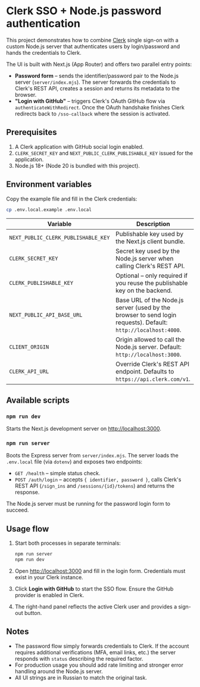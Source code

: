# Clerk SSO + Node.js password authentication

This project demonstrates how to combine [Clerk](https://clerk.com/) single sign-on with a custom Node.js server that authenticates users by login/password and hands the credentials to Clerk.

The UI is built with Next.js (App Router) and offers two parallel entry points:

- **Password form** – sends the identifier/password pair to the Node.js server (`server/index.mjs`). The server forwards the credentials to Clerk's REST API, creates a session and returns its metadata to the browser.
- **"Login with GitHub"** – triggers Clerk's OAuth GitHub flow via `authenticateWithRedirect`. Once the OAuth handshake finishes Clerk redirects back to `/sso-callback` where the session is activated.

## Prerequisites

1. A Clerk application with GitHub social login enabled.
2. `CLERK_SECRET_KEY` and `NEXT_PUBLIC_CLERK_PUBLISHABLE_KEY` issued for the application.
3. Node.js 18+ (Node 20 is bundled with this project).

## Environment variables

Copy the example file and fill in the Clerk credentials:

```bash
cp .env.local.example .env.local
```

| Variable | Description |
| --- | --- |
| `NEXT_PUBLIC_CLERK_PUBLISHABLE_KEY` | Publishable key used by the Next.js client bundle. |
| `CLERK_SECRET_KEY` | Secret key used by the Node.js server when calling Clerk's REST API. |
| `CLERK_PUBLISHABLE_KEY` | Optional – only required if you reuse the publishable key on the backend. |
| `NEXT_PUBLIC_API_BASE_URL` | Base URL of the Node.js server (used by the browser to send login requests). Default: `http://localhost:4000`. |
| `CLIENT_ORIGIN` | Origin allowed to call the Node.js server. Default: `http://localhost:3000`. |
| `CLERK_API_URL` | Override Clerk's REST API endpoint. Defaults to `https://api.clerk.com/v1`. |

## Available scripts

### `npm run dev`

Starts the Next.js development server on [http://localhost:3000](http://localhost:3000).

### `npm run server`

Boots the Express server from `server/index.mjs`. The server loads the `.env.local` file (via `dotenv`) and exposes two endpoints:

- `GET /health` – simple status check.
- `POST /auth/login` – accepts `{ identifier, password }`, calls Clerk's REST API (`/sign_ins` and `/sessions/{id}/tokens`) and returns the response.

The Node.js server must be running for the password login form to succeed.

## Usage flow

1. Start both processes in separate terminals:

   ```bash
   npm run server
   npm run dev
   ```

2. Open [http://localhost:3000](http://localhost:3000) and fill in the login form. Credentials must exist in your Clerk instance.
3. Click **Login with GitHub** to start the SSO flow. Ensure the GitHub provider is enabled in Clerk.
4. The right-hand panel reflects the active Clerk user and provides a sign-out button.

## Notes

- The password flow simply forwards credentials to Clerk. If the account requires additional verifications (MFA, email links, etc.) the server responds with `status` describing the required factor.
- For production usage you should add rate limiting and stronger error handling around the Node.js server.
- All UI strings are in Russian to match the original task.
